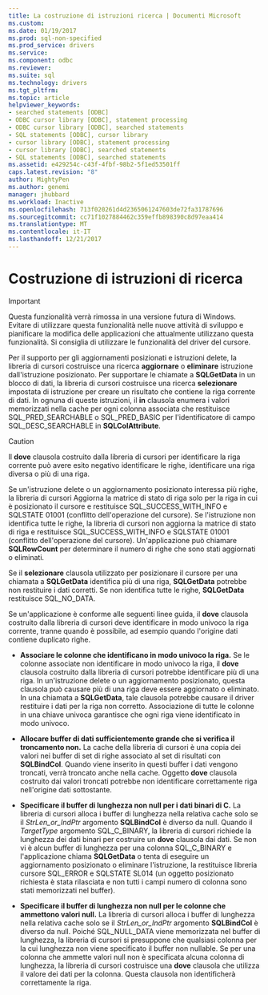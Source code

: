 ```yaml
---
title: La costruzione di istruzioni ricerca | Documenti Microsoft
ms.custom: 
ms.date: 01/19/2017
ms.prod: sql-non-specified
ms.prod_service: drivers
ms.service: 
ms.component: odbc
ms.reviewer: 
ms.suite: sql
ms.technology: drivers
ms.tgt_pltfrm: 
ms.topic: article
helpviewer_keywords:
- searched statements [ODBC]
- ODBC cursor library [ODBC], statement processing
- ODBC cursor library [ODBC], searched statements
- SQL statements [ODBC], cursor library
- cursor library [ODBC], statement processing
- cursor library [ODBC], searched statements
- SQL statements [ODBC], searched statements
ms.assetid: e429254c-c43f-4fbf-98b2-5f1ed53501ff
caps.latest.revision: "8"
author: MightyPen
ms.author: genemi
manager: jhubbard
ms.workload: Inactive
ms.openlocfilehash: 713f020261d4d2365061247603de72fa31787696
ms.sourcegitcommit: cc71f1027884462c359effb898390c8d97eaa414
ms.translationtype: MT
ms.contentlocale: it-IT
ms.lasthandoff: 12/21/2017
---
```

# <a name="constructing-searched-statements"></a>Costruzione di istruzioni di ricerca
> [!IMPORTANT]  
>  Questa funzionalità verrà rimossa in una versione futura di Windows. Evitare di utilizzare questa funzionalità nelle nuove attività di sviluppo e pianificare la modifica delle applicazioni che attualmente utilizzano questa funzionalità. Si consiglia di utilizzare le funzionalità del driver del cursore.  
  
 Per il supporto per gli aggiornamenti posizionati e istruzioni delete, la libreria di cursori costruisce una ricerca **aggiornare** o **eliminare** istruzione dall'istruzione posizionato. Per supportare le chiamate a **SQLGetData** in un blocco di dati, la libreria di cursori costruisce una ricerca **selezionare** impostata di istruzione per creare un risultato che contiene la riga corrente di dati. In ognuna di queste istruzioni, il **in** clausola enumera i valori memorizzati nella cache per ogni colonna associata che restituisce SQL_PRED_SEARCHABLE o SQL_PRED_BASIC per l'identificatore di campo SQL_DESC_SEARCHABLE in  **SQLColAttribute**.  
  
> [!CAUTION]  
>  Il **dove** clausola costruito dalla libreria di cursori per identificare la riga corrente può avere esito negativo identificare le righe, identificare una riga diversa o più di una riga.  
  
 Se un'istruzione delete o un aggiornamento posizionato interessa più righe, la libreria di cursori Aggiorna la matrice di stato di riga solo per la riga in cui è posizionato il cursore e restituisce SQL_SUCCESS_WITH_INFO e SQLSTATE 01001 (conflitto dell'operazione del cursore). Se l'istruzione non identifica tutte le righe, la libreria di cursori non aggiorna la matrice di stato di riga e restituisce SQL_SUCCESS_WITH_INFO e SQLSTATE 01001 (conflitto dell'operazione del cursore). Un'applicazione può chiamare **SQLRowCount** per determinare il numero di righe che sono stati aggiornati o eliminati.  
  
 Se il **selezionare** clausola utilizzato per posizionare il cursore per una chiamata a **SQLGetData** identifica più di una riga, **SQLGetData** potrebbe non restituire i dati corretti. Se non identifica tutte le righe, **SQLGetData** restituisce SQL_NO_DATA.  
  
 Se un'applicazione è conforme alle seguenti linee guida, il **dove** clausola costruito dalla libreria di cursori deve identificare in modo univoco la riga corrente, tranne quando è possibile, ad esempio quando l'origine dati contiene duplicato righe.  
  
-   **Associare le colonne che identificano in modo univoco la riga.** Se le colonne associate non identificare in modo univoco la riga, il **dove** clausola costruito dalla libreria di cursori potrebbe identificare più di una riga. In un'istruzione delete o un aggiornamento posizionato, questa clausola può causare più di una riga deve essere aggiornato o eliminato. In una chiamata a **SQLGetData**, tale clausola potrebbe causare il driver restituire i dati per la riga non corretto. Associazione di tutte le colonne in una chiave univoca garantisce che ogni riga viene identificato in modo univoco.  
  
-   **Allocare buffer di dati sufficientemente grande che si verifica il troncamento non.** La cache della libreria di cursori è una copia dei valori nei buffer di set di righe associato al set di risultati con **SQLBindCol**. Quando viene inserito in questi buffer i dati vengono troncati, verrà troncato anche nella cache. Oggetto **dove** clausola costruito dai valori troncati potrebbe non identificare correttamente riga nell'origine dati sottostante.  
  
-   **Specificare il buffer di lunghezza non null per i dati binari di C.** La libreria di cursori alloca i buffer di lunghezza nella relativa cache solo se il *StrLen_or_IndPtr* argomento **SQLBindCol** è diverso da null. Quando il *TargetType* argomento SQL_C_BINARY, la libreria di cursori richiede la lunghezza dei dati binari per costruire un **dove** clausola dai dati. Se non vi è alcun buffer di lunghezza per una colonna SQL_C_BINARY e l'applicazione chiama **SQLGetData** o tenta di eseguire un aggiornamento posizionato o eliminare l'istruzione, la restituisce libreria cursore SQL_ERROR e SQLSTATE SL014 (un oggetto posizionato richiesta è stata rilasciata e non tutti i campi numero di colonna sono stati memorizzati nel buffer).  
  
-   **Specificare il buffer di lunghezza non null per le colonne che ammettono valori null.** La libreria di cursori alloca i buffer di lunghezza nella relativa cache solo se il *StrLen_or_IndPtr* argomento **SQLBindCol** è diverso da null. Poiché SQL_NULL_DATA viene memorizzata nel buffer di lunghezza, la libreria di cursori si presuppone che qualsiasi colonna per la cui lunghezza non viene specificato il buffer non nullable. Se per una colonna che ammette valori null non è specificata alcuna colonna di lunghezza, la libreria di cursori costruisce una **dove** clausola che utilizza il valore dei dati per la colonna. Questa clausola non identificherà correttamente la riga.
